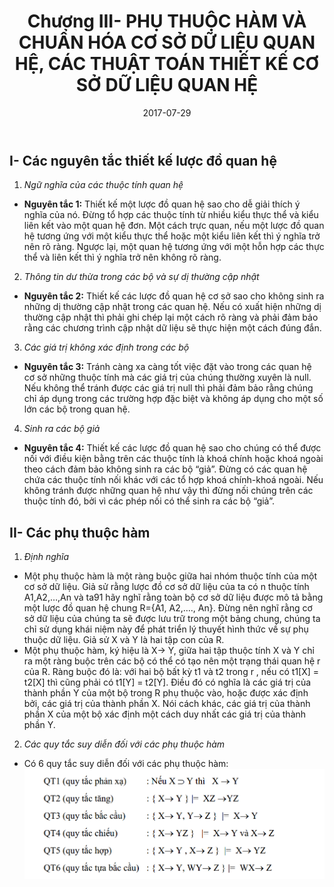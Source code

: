 ﻿---
layout: single
title:  "Chương III- PHỤ THUỘC HÀM VÀ CHUẨN HÓA CƠ SỞ DỮ LIỆU QUAN HỆ, CÁC THUẬT TOÁN THIẾT KẾ CƠ SỞ DỮ LIỆU QUAN HỆ"
date:   2017-07-29
categories: [CSDL,database,]
tags: [CSDL,Phụ thuộc hàm,thiết kế, chuẩn hóa]
---
## I- Các nguyên tắc thiết kế lược đồ quan hệ

1. _Ngữ nghĩa của các thuộc tính quan hệ_
* **Nguyên tắc 1:** Thiết kế một lược đồ quan hệ sao cho dễ giải thích ý nghĩa của nó. Đừng tổ hợp các thuộc tính từ nhiều kiểu thực thể và kiểu liên kết vào một quan hệ đơn. Một cách trực quan, nếu một lược đồ quan hệ tương ứng với một kiểu thực thể hoặc một kiểu liên kết thì ý nghĩa trở nên rõ ràng. Ngược lại, một quan hệ tương ứng với một hỗn hợp các thực thể và liên kết thì ý nghĩa trở nên không rõ ràng.
2. _Thông tin dư thừa trong các bộ và sự dị thường cập nhật_
* **Nguyên tắc 2:** Thiết kế các lược đồ quan hệ cơ sở sao cho không sinh ra những dị thường cập nhật trong các quan hệ. Nếu có xuất hiện những dị thường cập nhật thì phải ghi chép lại một cách rõ ràng và phải đảm bảo rằng các chương trình cập nhật dữ liệu sẽ thực hiện một cách đúng đắn.
3. _Các giá trị không xác định trong các bộ_
* **Nguyên tắc 3:** Tránh càng xa càng tốt việc đặt vào trong các quan hệ cơ sở những thuộc tính mà các giá trị của chúng thường xuyên là null. Nếu không thể tránh được các giá trị null thì phải đảm bảo rằng chúng chỉ áp dụng trong các trường hợp đặc biệt và không áp dụng cho một số lớn các bộ trong quan hệ.
4. _Sinh ra các bộ giả_
* **Nguyên tắc 4:** Thiết kế các lược đồ quan hệ sao cho chúng có thể được nối với điều kiện bằng trên các thuộc tính là khoá chính hoặc khoá ngoài theo cách đảm bảo không sinh ra các bộ “giả”. Đừng có các quan hệ chứa các thuộc tính nối khác với các tổ hợp khoá chính-khoá ngoài. Nếu không tránh được những quan hệ như vậy thì đừng nối chúng trên các thuộc tính đó, bởi vì các phép nối có thể sinh ra các bộ “giả”.

## II- Các phụ thuộc hàm

1. _Định nghĩa_
* Một phụ thuộc hàm là một ràng buộc giữa hai nhóm thuộc tính của một cơ sở dữ liệu. Giả sử rằng lược đồ cơ sở dữ liệu của ta có n thuộc tính A1,A2,…,An và ta91 hãy nghĩ rằng toàn bộ cơ sở dữ liệu được mô tả bằng một lược đồ quan hệ chung R={A1, A2,…., An}. Đừng nên nghĩ rằng cơ sở dữ liệu của chúng ta sẽ được lưu trữ trong một bảng chung, chúng ta chỉ sử dụng khái niệm này để phát triển lý thuyết hình thức về sự phụ thuộc dữ liệu. Giả sử X và Y là hai tập con của R.
* Một phụ thuộc hàm, ký hiệu là X→ Y, giữa hai tập thuộc tính X và Y chỉ ra một ràng buộc trên các bộ có thể có tạo nên một trạng thái quan hệ r của R. Ràng buộc đó là: với hai bộ bất kỳ t1 và t2 trong r , nếu có t1[X] = t2[X] thì cũng phải có t1[Y] = t2[Y]. Điều đó có nghĩa là các giá trị của thành phần Y của một bộ trong R phụ thuộc vào, hoặc được xác định bởi, các giá trị của thành phần X. Nói cách khác, các giá trị của thành phần X của một bộ xác định một cách duy nhất các giá trị của thành phần Y.
2. _Các quy tắc suy diễn đối với các phụ thuộc hàm_
* Có 6 quy tắc suy diễn đối với các phụ thuộc hàm:
![Hình 1](\assets\img\csdl\sauQuyTac.png)